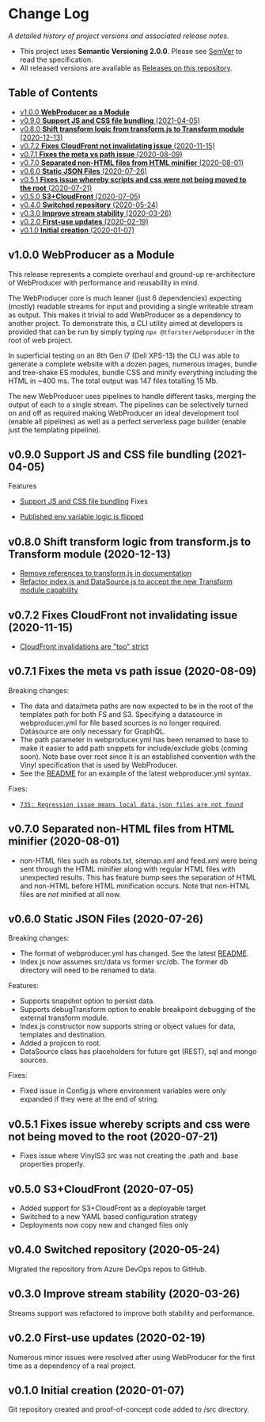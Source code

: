 # Change Log  <!-- omit in toc -->

_A detailed history of project versions and associated release notes._

- This project uses **Semantic Versioning 2.0.0**. Please see [SemVer](https://semver.org/) to read the specification.
- All released versions are available as [Releases on this repository](https://github.com/tforster/webproducer/releases).

## Table of Contents <!-- omit in toc -->

- [v1.0.0 **WebProducer as a Module**](#v100-webproducer-as-a-module)
- [v0.9.0 **Support JS and CSS file bundling** (2021-04-05)](#v090-support-js-and-css-file-bundling-2021-04-05)
- [v0.8.0 **Shift transform logic from transform.js to Transform module** (2020-12-13)](#v080-shift-transform-logic-from-transformjs-to-transform-module-2020-12-13)
- [v0.7.2 **Fixes CloudFront not invalidating issue** (2020-11-15)](#v072-fixes-cloudfront-not-invalidating-issue-2020-11-15)
- [v0.7.1 **Fixes the meta vs path issue** (2020-08-09)](#v071-fixes-the-meta-vs-path-issue-2020-08-09)
- [v0.7.0 **Separated non-HTML files from HTML minifier** (2020-08-01)](#v070-separated-non-html-files-from-html-minifier-2020-08-01)
- [v0.6.0 **Static JSON Files** (2020-07-26)](#v060-static-json-files-2020-07-26)
- [v0.5.1 **Fixes issue whereby scripts and css were not being moved to the root** (2020-07-21)](#v051-fixes-issue-whereby-scripts-and-css-were-not-being-moved-to-the-root-2020-07-21)
- [v0.5.0 **S3+CloudFront** (2020-07-05)](#v050-s3cloudfront-2020-07-05)
- [v0.4.0 **Switched repository** (2020-05-24)](#v040-switched-repository-2020-05-24)
- [v0.3.0 **Improve stream stability** (2020-03-26)](#v030-improve-stream-stability-2020-03-26)
- [v0.2.0 **First-use updates** (2020-02-19)](#v020-first-use-updates-2020-02-19)
- [v0.1.0 **Initial creation** (2020-01-07)](#v010-initial-creation-2020-01-07)
  
## v1.0.0 **WebProducer as a Module**

This release represents a complete overhaul and ground-up re-architecture of WebProducer with performance and reusability in mind.

The WebProducer core is much leaner (just 6 dependencies) expecting (mostly) readable streams for input and providing a single writeable stream as output. This makes it trivial to add WebProducer as a dependency to another project. To demonstrate this, a CLI utility aimed at developers is provided that can be run by simply typing `npx @tforster/webproducer` in the root of web project.

In superficial testing on an 8th Gen i7 (Dell XPS-13) the CLI was able to generate a complete website with a dozen pages, numerous images, bundle and tree-shake ES modules, bundle CSS and minify everything including the HTML in ~400 ms. The total output was 147 files totalling 15 Mb.

The new WebProducer uses pipelines to handle different tasks, merging the output of each to a single stream. The pipelines can be selectively turned on and off as required making WebProducer an ideal development tool (enable all pipelines) as well as a perfect serverless page builder (enable just the templating pipeline).

## v0.9.0 **Support JS and CSS file bundling** (2021-04-05)

Features

- [Support JS and CSS file bundling](https://dev.azure.com/techsmarts/TechSmarts/_workitems/edit/334)
Fixes

- [Published env variable logic is flipped](https://dev.azure.com/techsmarts/TechSmarts/_workitems/edit/762)

## v0.8.0 **Shift transform logic from transform.js to Transform module** (2020-12-13)

- [Remove references to transform.js in documentation](https://dev.azure.com/techsmarts/TechSmarts/_workitems/edit/830)
- [Refactor index.js and DataSource.js to accept the new Transform module capability](https://dev.azure.com/techsmarts/TechSmarts/_workitems/edit/831)

## v0.7.2 **Fixes CloudFront not invalidating issue** (2020-11-15)

- [CloudFront invalidations are "too" strict](https://dev.azure.com/techsmarts/TechSmarts/_workitems/edit/743)
  
## v0.7.1 **Fixes the meta vs path issue** (2020-08-09)

Breaking changes:

- The data and data/meta paths are now expected to be in the root of the templates path for both FS and S3. Specifying a datasource in webproducer.yml for file based sources is no longer required. Datasource are only necessary for GraphQL.
- The path parameter in webproducer.yml has been renamed to base to make it easier to add path snippets for include/exclude globs (coming soon). Note base over root since it is an established convention with the Vinyl specification that is used by WebProducer.
- See the [README](README.md) for an example of the latest webproducer.yml syntax.

Fixes:

- [`735: Regression issue means local data.json files are not found`](https://dev.azure.com/techsmarts/Web%20Producer/_workitems/edit/735)

## v0.7.0 **Separated non-HTML files from HTML minifier** (2020-08-01)

- non-HTML files such as robots.txt, sitemap.xml and feed.xml were being sent through the HTML minifier along with regular HTML files with unexpected results. This has feature bump sees the separation of HTML and non-HTML before HTML minification occurs. Note that non-HTML files are _not_ minified at all now.

## v0.6.0 **Static JSON Files** (2020-07-26)

Breaking changes:

- The format of webproducer.yml has changed. See the latest [README](README.md).
- Index.js now assumes src/data vs former src/db. The former db directory will need to be renamed to data.

Features:

- Supports snapshot option to persist data.
- Supports debugTransform option to enable breakpoint debugging of the external transform module.
- Index.js constructor now supports string or object values for data, templates and destination.
- Added a projicon to root.
- DataSource class has placeholders for future get (REST), sql and mongo sources.

Fixes:

- Fixed issue in Config.js where environment variables were only expanded if they were at the end of string.

## v0.5.1 **Fixes issue whereby scripts and css were not being moved to the root** (2020-07-21)

- Fixes issue where VinylS3 src was not creating the .path and .base properties properly.

## v0.5.0 **S3+CloudFront** (2020-07-05)

- Added support for S3+CloudFront as a deployable target
- Switched to a new YAML based configuration strategy
- Deployments now copy new and changed files only

## v0.4.0 **Switched repository** (2020-05-24)

Migrated the repository from Azure DevOps repos to GitHub.

## v0.3.0 **Improve stream stability** (2020-03-26)

Streams support was refactored to improve both stability and performance.

## v0.2.0 **First-use updates** (2020-02-19)

Numerous minor issues were resolved after using WebProducer for the first time as a dependency of a real project.

## v0.1.0 **Initial creation** (2020-01-07)

Git repository created and proof-of-concept code added to /src directory.
